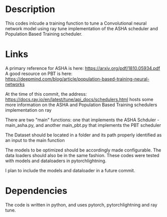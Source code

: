# Description
This codes inlcude a training function to tune a Convolutional neural network model using ray tune implementation of the ASHA scheduler and Population Based Training scheduler.

# Links
A primary reference for ASHA is here:  https://arxiv.org/pdf/1810.05934.pdf
A good resource on PBT is here:  https://deepmind.com/blog/article/population-based-training-neural-networks

At the time of this commit, the address: https://docs.ray.io/en/latest/tune/api_docs/schedulers.html hosts some more information on the ASHA and Population Based Training schedulers implementation on ray 

There are two "main" functions: one that implements the ASHA Schduler - main_asha.py, and another main_pbt.py that implements the PBT scheduler 

The Dataset should be located in a folder and its path properly identified as an input to the main function

The models to be optimized should be accordingly made configurable. The data loaders should also be in the same fashion. These codes were tested with models and dataloaders in pytorchlightning.

I plan to include the models and dataloader in a future commit.

# Dependencies
The code is written in python, and uses pytorch, pytorchlightning and ray tune.  
